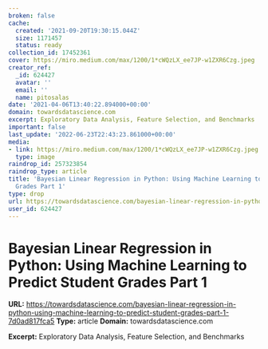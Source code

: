 ```yaml
---
broken: false
cache:
  created: '2021-09-20T19:30:15.044Z'
  size: 1171457
  status: ready
collection_id: 17452361
cover: https://miro.medium.com/max/1200/1*cWQzLX_ee7JP-w1ZXR6Czg.jpeg
creator_ref:
  _id: 624427
  avatar: ''
  email: ''
  name: pitosalas
date: '2021-04-06T13:40:22.894000+00:00'
domain: towardsdatascience.com
excerpt: Exploratory Data Analysis, Feature Selection, and Benchmarks
important: false
last_update: '2022-06-23T22:43:23.861000+00:00'
media:
- link: https://miro.medium.com/max/1200/1*cWQzLX_ee7JP-w1ZXR6Czg.jpeg
  type: image
raindrop_id: 257323854
raindrop_type: article
title: 'Bayesian Linear Regression in Python: Using Machine Learning to Predict Student
  Grades Part 1'
type: drop
url: https://towardsdatascience.com/bayesian-linear-regression-in-python-using-machine-learning-to-predict-student-grades-part-1-7d0ad817fca5
user_id: 624427
---
```


# Bayesian Linear Regression in Python: Using Machine Learning to Predict Student Grades Part 1

**URL:** https://towardsdatascience.com/bayesian-linear-regression-in-python-using-machine-learning-to-predict-student-grades-part-1-7d0ad817fca5
**Type:** article
**Domain:** towardsdatascience.com

**Excerpt:** Exploratory Data Analysis, Feature Selection, and Benchmarks
